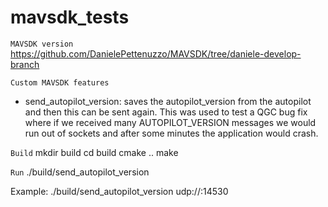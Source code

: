 # mavsdk_tests


```MAVSDK version```
https://github.com/DanielePettenuzzo/MAVSDK/tree/daniele-develop-branch

```Custom MAVSDK features```
- send_autopilot_version: saves the autopilot_version from the autopilot and then this can be sent again. This was used to test a QGC bug fix where if we received many AUTOPILOT_VERSION messages we would run out of sockets and after some minutes the application would crash.

```Build```
mkdir build
cd build
cmake ..
make

```Run```
./build/send_autopilot_version <mavlink connection>

Example: ./build/send_autopilot_version udp://:14530